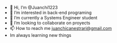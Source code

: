 - 👋 Hi, I’m @Juanchi1223
- 👀 I’m interested in back-end programing  
- 🌱 I’m currently a Systems Engineer student 
- 💞️ I’m looking to collaborate on proyects  
- 📫 How to reach me juanchicanestrari@gmail.com
- Im always learning new things

<!---
Juanchi1223/Juanchi1223 is a ✨ special ✨ repository because its `README.md` (this file) appears on your GitHub profile.
You can click the Preview link to take a look at your changes.
--->
